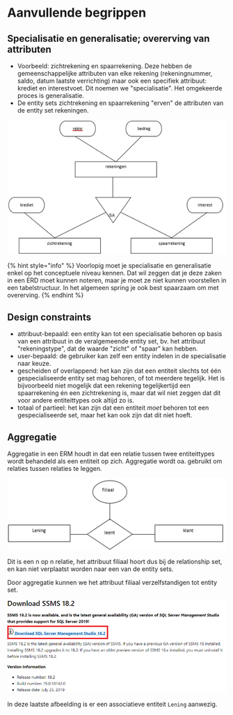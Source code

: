 # Aanvullende begrippen

## Specialisatie en generalisatie; overerving van attributen

* Voorbeeld: zichtrekening en spaarrekening. Deze hebben de gemeenschappelijke attributen van elke rekening \(rekeningnummer, saldo, datum laatste verrichting\) maar ook een specifiek attribuut: krediet en interestvoet. Dit noemen we "specialisatie". Het omgekeerde proces is generalisatie.
* De entity sets zichtrekening en spaarrekening "erven" de attributen van de entity set rekeningen.

![](../../.gitbook/assets/image%20%2812%29.png)

{% hint style="info" %}
Voorlopig moet je specialisatie en generalisatie enkel op het conceptuele niveau kennen. Dat wil zeggen dat je deze zaken in een ERD moet kunnen noteren, maar je moet ze niet kunnen voorstellen in een tabelstructuur. In het algemeen spring je ook best spaarzaam om met overerving.
{% endhint %}

## Design constraints

* attribuut-bepaald: een entity kan tot een specialisatie behoren op basis van een attribuut in de veralgemeende entity set, bv. het attribuut "rekeningstype", dat de waarde "zicht" of "spaar" kan hebben.
* user-bepaald: de gebruiker kan zelf een entity indelen in de specialisatie naar keuze.
* gescheiden of overlappend: het kan zijn dat een entiteit slechts tot één gespecialiseerde entity set mag behoren, of tot meerdere tegelijk. Het is bijvoorbeeld niet mogelijk dat een rekening tegelijkertijd een spaarrekening én een zichtrekening is, maar dat wil niet zeggen dat dit voor andere entiteittypes ook altijd zo is.
* totaal of partieel: het kan zijn dat een entiteit _moet_ behoren tot een gespecialiseerde set, maar het kan ook zijn dat dit niet hoeft.

## Aggregatie

Aggregatie in een ERM houdt in dat een relatie tussen twee entiteittypes wordt behandeld als een entiteit op zich. Aggregatie wordt oa. gebruikt om relaties tussen relaties te leggen.

![](../../.gitbook/assets/image%20%2817%29.png)

Dit is een n op n relatie, het attribuut filiaal hoort dus bij de relationship set, en kan niet verplaatst worden naar een van de entity sets.

Door aggregatie kunnen we het attribuut filiaal verzelfstandigen tot entity set.

![](../../.gitbook/assets/image%20%2833%29.png)

In deze laatste afbeelding is er een associatieve entiteit `Lening` aanwezig.

